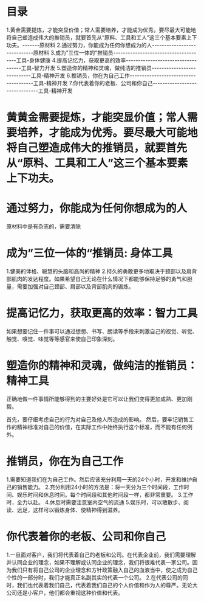 # 目录
1.黄金需要提炼，才能突显价值；常人需要培养，才能成为优秀。要尽最大可能地将自己塑造成伟大的推销员，就要首先从“原料、工具和工人”这三个基本要素上下功夫。-------原材料
2.通过努力，你能成为任何你想成为的人-----------------------------原材料
3.成为”三位一体的“推销员--------------------------------------工具-身体健康
4.提高记忆力，获取更高的效率-----------------------------------工具-智力开发
5.塑造你的精神和灵魂，做纯洁的推销员----------------------------工具-精神开发
6.推销员，你在为自己工作--------------------------------------工具-精神开发
7.你代表着你的老板、公司和你自己-------------------------------工具-精神开发

# 黄黄金需要提炼，才能突显价值；常人需要培养，才能成为优秀。要尽最大可能地将自己塑造成伟大的推销员，就要首先从“原料、工具和工人”这三个基本要素上下功夫。


# 通过努力，你能成为任何你想成为的人
原材料中是有杂志的，需要清除

# 成为”三位一体的“推销员: 身体工具
1.健美的体格、聪慧的头脑和高尚的精神
2.持久的勇敢更多地取决于颈部以及肩背部肌肉的发达程度。如果希望自己无论在什么情况下都能够保持足够的勇气和胆量，需要加强对自己颈部、肩部以及背部肌肉的锻炼。
# 提高记忆力，获取更高的效率：智力工具
如果想要记住一件事可以通过想想、书写、朗读等手段来刺激自己的视觉、听觉、触觉、嗅觉、味觉等等感官来使自己印象深刻。

# 塑造你的精神和灵魂，做纯洁的推销员：精神工具
正确地做一件事情所能够得到的主要好处是它可以让我们变得更加成熟、更加刚毅。

首先，要仔细考虑自己的行为对自己及他人所造成的影响。
然后，要牢记销售工作的精神标准对自己的价值，在实际工作中始终执行这个标准，而不能有任何例外。

# 推销员，你在为自己工作
1.需要知道我们在为自己工作。然后应该充分利用一天的24个小时，开发和维护自己的销售能力。
2.充分利用24小时的方法是：将一天分为三个时间段，工作时间、娱乐时间和休息时间。每个时间段和其他时间段一样，都非常重要。
3.工作时，全力以赴。
4.休息时需要注意室内空气的流通
5.娱乐时，可以散散步、阅读、远足，这样可以锻炼身体、使精神得到滋养。

# 你代表着你的老板、公司和你自己
1.一旦面对客户，我们将代表着自己的老板和公司。在代表企业前，我们需要理解并认同企业的理念，如果不理解或认同企业的理念，我们将很难代表一家公司。因为我们只有将自己公司的企业理念和方针政策融入自己的血液当中，使之成为自己个性的一部分时，我们才能真正名副其实的代表一个公司。
2.在代表公司的同时，我们也代表着我们自己，代表着我们自己的个人价值和作为人的尊严。无论大公司还是小客户，他们都会重视这种价值和代表。
